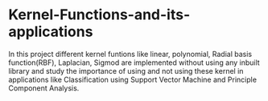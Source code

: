 # Kernel-Functions-and-its-applications

In this project different kernel funtions like linear, polynomial, Radial basis function(RBF), Laplacian, Sigmod are implemented without using any inbuilt library and
study the importance of using and not using these kernel in applications like Classification using Support Vector Machine and Principle Component Analysis.
